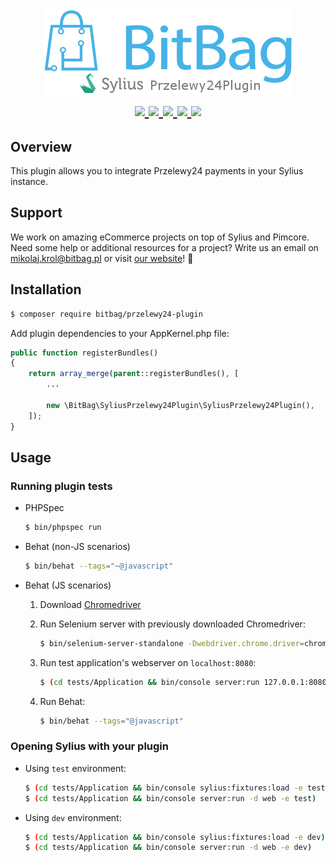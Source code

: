 <h1 align="center">
    <a href="http://bitbag.shop" target="_blank">
        <img src="https://raw.githubusercontent.com/bitbager/BitBagCommerceAssets/master/SyliusPrzelewy24PluginLogo.png" />
    </a>
    <br />
    <a href="https://packagist.org/packages/bitbag/przelewy24-plugin" title="License" target="_blank">
        <img src="https://img.shields.io/packagist/l/bitbag/przelewy24-plugin.svg" />
    </a>
    <a href="https://packagist.org/packages/bitbag/przelewy24-plugin" title="Version" target="_blank">
        <img src="https://img.shields.io/packagist/v/bitbag/przelewy24-plugin.svg" />
    </a>
    <a href="http://travis-ci.org/BitBagCommerce/SyliusPrzelewy24Plugin" title="Build status" target="_blank">
        <img src="https://img.shields.io/travis/BitBagCommerce/SyliusPrzelewy24Plugin/master.svg" />
    </a>
    <a href="https://scrutinizer-ci.com/g/BitBagCommerce/SyliusPrzelewy24Plugin/" title="Scrutinizer" target="_blank">
        <img src="https://img.shields.io/scrutinizer/g/BitBagCommerce/SyliusPrzelewy24Plugin.svg" />
    </a>
    <a href="https://packagist.org/packages/bitbag/przelewy24-plugin" title="Total Downloads" target="_blank">
        <img src="https://poser.pugx.org/bitbag/przelewy24-plugin/downloads" />
    </a>
</h1>

## Overview 

This plugin allows you to integrate Przelewy24 payments in your Sylius instance.

## Support

We work on amazing eCommerce projects on top of Sylius and Pimcore. Need some help or additional resources for a project?
Write us an email on mikolaj.krol@bitbag.pl or visit [our website](https://bitbag.shop/)! :rocket:

## Installation

```bash
$ composer require bitbag/przelewy24-plugin
```
    
Add plugin dependencies to your AppKernel.php file:
```php
public function registerBundles()
{
    return array_merge(parent::registerBundles(), [
        ...
        
        new \BitBag\SyliusPrzelewy24Plugin\SyliusPrzelewy24Plugin(),
    ]);
}
```


## Usage

### Running plugin tests

  - PHPSpec

    ```bash
    $ bin/phpspec run
    ```

  - Behat (non-JS scenarios)

    ```bash
    $ bin/behat --tags="~@javascript"
    ```

  - Behat (JS scenarios)
 
    1. Download [Chromedriver](https://sites.google.com/a/chromium.org/chromedriver/)
    
    2. Run Selenium server with previously downloaded Chromedriver:
    
        ```bash
        $ bin/selenium-server-standalone -Dwebdriver.chrome.driver=chromedriver
        ```
    3. Run test application's webserver on `localhost:8080`:
    
        ```bash
        $ (cd tests/Application && bin/console server:run 127.0.0.1:8080 -d web -e test)
        ```
    
    4. Run Behat:
    
        ```bash
        $ bin/behat --tags="@javascript"
        ```

### Opening Sylius with your plugin

- Using `test` environment:

    ```bash
    $ (cd tests/Application && bin/console sylius:fixtures:load -e test)
    $ (cd tests/Application && bin/console server:run -d web -e test)
    ```
    
- Using `dev` environment:

    ```bash
    $ (cd tests/Application && bin/console sylius:fixtures:load -e dev)
    $ (cd tests/Application && bin/console server:run -d web -e dev)
    ```
